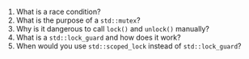 1. What is a race condition?
2. What is the purpose of a `std::mutex`?
3. Why is it dangerous to call `lock()` and `unlock()` manually?
4. What is a `std::lock_guard` and how does it work?
5. When would you use `std::scoped_lock` instead of `std::lock_guard`?